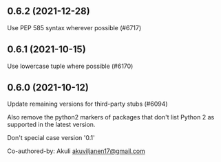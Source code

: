 ## 0.6.2 (2021-12-28)

Use PEP 585 syntax wherever possible (#6717)

## 0.6.1 (2021-10-15)

Use lowercase tuple where possible (#6170)

## 0.6.0 (2021-10-12)

Update remaining versions for third-party stubs (#6094)

Also remove the python2 markers of packages that don't list Python 2
as supported in the latest version.

Don't special case version '0.1'

Co-authored-by: Akuli <akuviljanen17@gmail.com>

